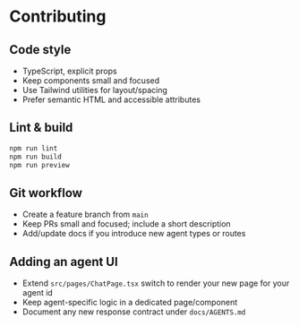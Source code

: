 # Contributing

## Code style
- TypeScript, explicit props
- Keep components small and focused
- Use Tailwind utilities for layout/spacing
- Prefer semantic HTML and accessible attributes

## Lint & build
```bash
npm run lint
npm run build
npm run preview
```

## Git workflow
- Create a feature branch from `main`
- Keep PRs small and focused; include a short description
- Add/update docs if you introduce new agent types or routes

## Adding an agent UI
- Extend `src/pages/ChatPage.tsx` switch to render your new page for your agent id
- Keep agent-specific logic in a dedicated page/component
- Document any new response contract under `docs/AGENTS.md`
